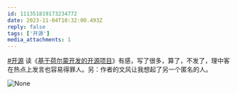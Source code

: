 ```yaml
---
id: 111351819173234772
date: 2023-11-04T10:32:00.493Z
reply: false
tags: ['开源']
media_attachments: 1
---
```


[#开源](https://e5n.cc/tags/%E5%BC%80%E6%BA%90) 读《[基于荷尔蒙开发的开源项目](https://www.eaimty.com/2023/opensource-project-based-on-hormone/)》有感，写了很多，算了，不发了，理中客在热点上发言也容易得罪人。另：作者的文风让我想起了另一个匿名的人。

![None](https://files.e5n.cc/media_attachments/files/111/351/798/813/998/714/original/6f915d9f6127a07d.png)
